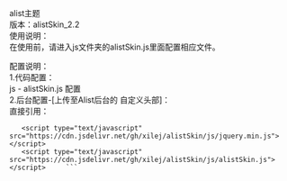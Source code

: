 alist主题     
版本：alistSkin_2.2  
使用说明：  
在使用前，请进入js文件夹的alistSkin.js里面配置相应文件。

配置说明：  
1.代码配置：  
js - alistSkin.js 配置  
2.后台配置-[上传至Alist后台的 自定义头部]：  
直接引用：  
```         <link rel="stylesheet" type="text/css" href="https://cdn.jsdelivr.net/gh/xilej/alistSkin/css/alistSikn.css"/>
   <script type="text/javascript" src="https://cdn.jsdelivr.net/gh/xilej/alistSkin/js/jquery.min.js"></script>
   <script type="text/javascript" src="https://cdn.jsdelivr.net/gh/xilej/alistSkin/js/alistSkin.js"></script>     ```



